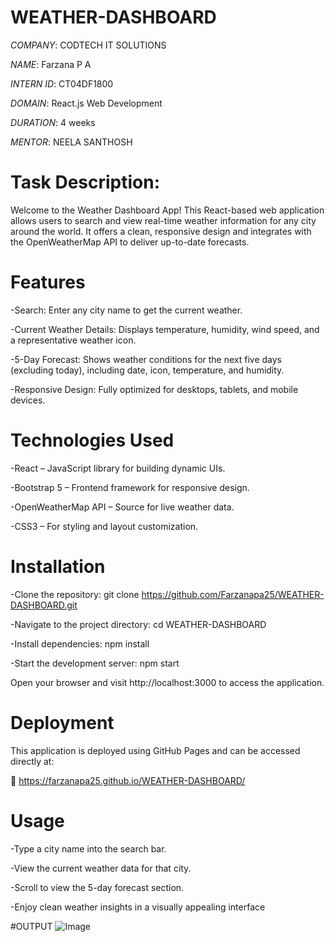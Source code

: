 # WEATHER-DASHBOARD

*COMPANY*: CODTECH IT SOLUTIONS

*NAME*:  Farzana P A

*INTERN ID*: CT04DF1800

*DOMAIN*: React.js Web Development

*DURATION*: 4 weeks

*MENTOR*: NEELA SANTHOSH

# Task Description:

Welcome to the Weather Dashboard App! This React-based web application allows users to search and view real-time weather information for any city around the world. It offers a clean, responsive design and integrates with the OpenWeatherMap API to deliver up-to-date forecasts.

# Features
-Search: Enter any city name to get the current weather.

-Current Weather Details: Displays temperature, humidity, wind speed, and a representative weather icon.

-5-Day Forecast: Shows weather conditions for the next five days (excluding today), including date, icon, temperature, and humidity.

-Responsive Design: Fully optimized for desktops, tablets, and mobile devices.

# Technologies Used
-React – JavaScript library for building dynamic UIs.

-Bootstrap 5 – Frontend framework for responsive design.

-OpenWeatherMap API – Source for live weather data.

-CSS3 – For styling and layout customization.

# Installation
-Clone the repository:
git clone https://github.com/Farzanapa25/WEATHER-DASHBOARD.git

-Navigate to the project directory:
cd WEATHER-DASHBOARD

-Install dependencies:
npm install

-Start the development server:
npm start

Open your browser and visit http://localhost:3000 to access the application.

# Deployment
This application is deployed using GitHub Pages and can be accessed directly at:

🔗 https://farzanapa25.github.io/WEATHER-DASHBOARD/

# Usage
-Type a city name into the search bar.

-View the current weather data for that city.

-Scroll to view the 5-day forecast section.

-Enjoy clean weather insights in a visually appealing interface

#OUTPUT
![Image](https://github.com/user-attachments/assets/271581ce-4736-4c7e-b314-99a754b5b11e)


